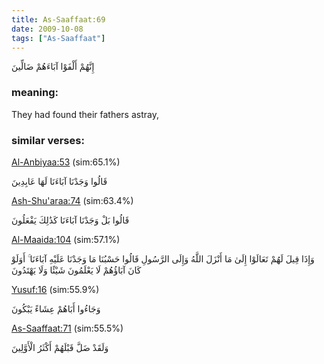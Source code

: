 ```yaml
---
title: As-Saaffaat:69
date: 2009-10-08
tags: ["As-Saaffaat"]
---
```

إِنَّهُمْ أَلْفَوْا آبَاءَهُمْ ضَالِّينَ
### meaning: 
They had found their fathers astray,
### similar verses: 

[Al-Anbiyaa:53](/21/53) (sim:65.1%)

قَالُوا وَجَدْنَا آبَاءَنَا لَهَا عَابِدِينَ

[Ash-Shu'araa:74](/26/74) (sim:63.4%)

قَالُوا بَلْ وَجَدْنَا آبَاءَنَا كَذَٰلِكَ يَفْعَلُونَ

[Al-Maaida:104](/5/104) (sim:57.1%)

وَإِذَا قِيلَ لَهُمْ تَعَالَوْا إِلَىٰ مَا أَنْزَلَ اللَّهُ وَإِلَى الرَّسُولِ قَالُوا حَسْبُنَا مَا وَجَدْنَا عَلَيْهِ آبَاءَنَا ۚ أَوَلَوْ كَانَ آبَاؤُهُمْ لَا يَعْلَمُونَ شَيْئًا وَلَا يَهْتَدُونَ

[Yusuf:16](/12/16) (sim:55.9%)

وَجَاءُوا أَبَاهُمْ عِشَاءً يَبْكُونَ

[As-Saaffaat:71](/37/71) (sim:55.5%)

وَلَقَدْ ضَلَّ قَبْلَهُمْ أَكْثَرُ الْأَوَّلِينَ
